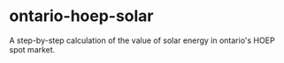 # ontario-hoep-solar
A step-by-step calculation of the value of solar energy in ontario's HOEP spot market.
